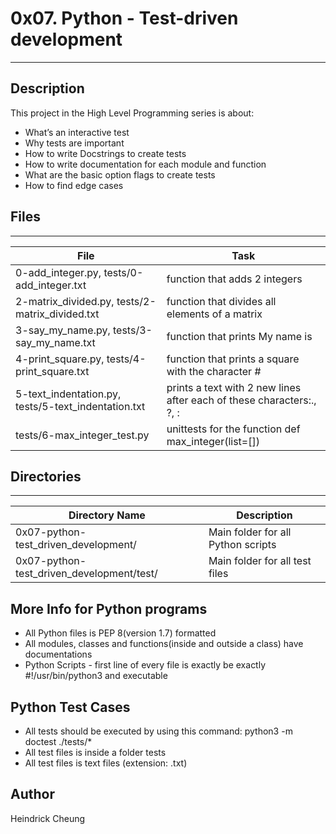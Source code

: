 # 0x07. Python - Test-driven development

---
## Description

This project in the High Level Programming series is about:
* What’s an interactive test
* Why tests are important
* How to write Docstrings to create tests
* How to write documentation for each module and function
* What are the basic option flags to create tests
* How to find edge cases

## Files
---
File|Task
---|---
0-add_integer.py, tests/0-add_integer.txt | function that adds 2 integers
2-matrix_divided.py, tests/2-matrix_divided.txt | function that divides all elements of a matrix
3-say_my_name.py, tests/3-say_my_name.txt | function that prints My name is <first name> <last name>
4-print_square.py, tests/4-print_square.txt | function that prints a square with the character #
5-text_indentation.py, tests/5-text_indentation.txt | prints a text with 2 new lines after each of these characters:., ?, :
tests/6-max_integer_test.py | unittests for the function def max_integer(list=[])

## Directories
---
Directory Name | Description
---|---
0x07-python-test_driven_development/ | Main folder for all Python scripts
0x07-python-test_driven_development/test/ | Main folder for all test files

## More Info for Python programs
* All Python files is PEP 8(version 1.7) formatted
* All modules, classes and functions(inside and outside a class) have documentations
* Python Scripts - first line of every file is exactly be exactly #!/usr/bin/python3 and executable

## Python Test Cases
* All tests should be executed by using this command: python3 -m doctest ./tests/*
* All test files is inside a folder tests
* All test files is text files (extension: .txt)

## Author
Heindrick Cheung